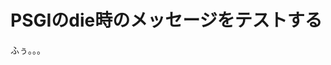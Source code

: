 # PSGIのdie時のメッセージをテストする

ふぅ。。。

<script src="https://gist.github.com/1111320.js?file=test_psgi_error.t"></script>
